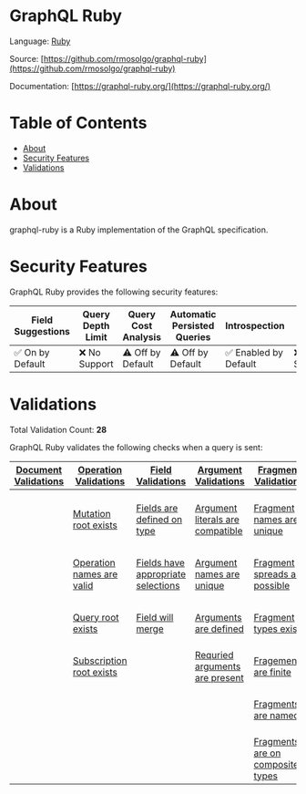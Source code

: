 # GraphQL Ruby

Language: [Ruby](https://www.ruby-lang.org/en/)

Source: [https://github.com/rmosolgo/graphql-ruby](https://github.com/rmosolgo/graphql-ruby)

Documentation: [https://graphql-ruby.org/](https://graphql-ruby.org/)

# Table of Contents
* [About](#About)
* [Security Features](#Security-Features)
* [Validations](#Validations)

# About
graphql-ruby is a Ruby implementation of the GraphQL specification.

# Security Features
GraphQL Ruby provides the following security features:

| Field Suggestions | Query Depth Limit | Query Cost Analysis | Automatic Persisted Queries | Introspection      | Debug Mode | Batch Requests  |
|-------------------|-------------------|---------------------|-----------------------------|--------------------|------------|-----------------|
| :white_check_mark: On by Default     | :x: No Support        | :warning: Off by Default      | :warning: Off by Default              | :white_check_mark: Enabled by Default | :x: No Support | :white_check_mark: On by Default   |


# Validations

Total Validation Count: **28**


GraphQL Ruby validates the following checks when a query is sent:

| [Document Validations](https://spec.graphql.org/October2021/#sec-Documents) | [Operation Validations](https://spec.graphql.org/October2021/#sec-Validation.Operations) | [Field Validations](https://spec.graphql.org/October2021/#sec-Validation.Fields) | [Argument Validations](https://spec.graphql.org/October2021/#sec-Validation.Arguments) | [Fragment Validations](https://spec.graphql.org/October2021/#sec-Validation.Fragments)      | [Value/Type Validations](https://spec.graphql.org/October2021/#sec-Values) | [Directive Validations](https://spec.graphql.org/October2021/#sec-Validation.Directives)  | [Variable Validations](https://spec.graphql.org/October2021/#sec-Validation.Variables) | Misc. Validations |
|----------------------|-----------------------|-------------------|----------------------|---------------------------|--------------------------|------------------------|----------------------|-------------------|
| | [Mutation root exists](https://github.com/rmosolgo/graphql-ruby/blob/master/lib/graphql/static_validation/rules/mutation_root_exists.rb) | [Fields are defined on type](https://github.com/rmosolgo/graphql-ruby/blob/master/lib/graphql/static_validation/rules/fields_are_defined_on_type.rb) | [Argument literals are compatible](https://github.com/rmosolgo/graphql-ruby/blob/master/lib/graphql/static_validation/rules/argument_literals_are_compatible.rb) | [Fragment names are unique](https://github.com/rmosolgo/graphql-ruby/blob/master/lib/graphql/static_validation/rules/fragment_names_are_unique.rb) | [Input object names are unique](https://github.com/rmosolgo/graphql-ruby/blob/master/lib/graphql/static_validation/rules/input_object_names_are_unique.rb) | [Directives are defined](https://github.com/rmosolgo/graphql-ruby/blob/master/lib/graphql/static_validation/rules/directives_are_defined.rb) | [Variables default values are correctly typed](https://github.com/rmosolgo/graphql-ruby/blob/master/lib/graphql/static_validation/rules/variable_default_values_are_correctly_typed.rb) | [No definitions are present](https://github.com/rmosolgo/graphql-ruby/blob/master/lib/graphql/static_validation/rules/no_definitions_are_present.rb) |
| | [Operation names are valid](https://github.com/rmosolgo/graphql-ruby/blob/master/lib/graphql/static_validation/rules/operation_names_are_valid.rb) | [Fields have appropriate selections](https://github.com/rmosolgo/graphql-ruby/blob/master/lib/graphql/static_validation/rules/fields_have_appropriate_selections.rb) | [Argument names are unique](https://github.com/rmosolgo/graphql-ruby/blob/master/lib/graphql/static_validation/rules/argument_names_are_unique.rb) | [Fragment spreads are possible](https://github.com/rmosolgo/graphql-ruby/blob/master/lib/graphql/static_validation/rules/fragment_spreads_are_possible.rb) | [Required input object attributes are present](https://github.com/rmosolgo/graphql-ruby/blob/master/lib/graphql/static_validation/rules/required_input_object_attributes_are_present.rb) | [Directives are in valid locations](https://github.com/rmosolgo/graphql-ruby/blob/master/lib/graphql/static_validation/rules/directives_are_in_valid_locations.rb) | [Variable names are unique](https://github.com/rmosolgo/graphql-ruby/blob/master/lib/graphql/static_validation/rules/variable_names_are_unique.rb) | |
| | [Query root exists](https://github.com/rmosolgo/graphql-ruby/blob/master/lib/graphql/static_validation/rules/query_root_exists.rb) | [Field will merge](https://github.com/rmosolgo/graphql-ruby/blob/master/lib/graphql/static_validation/rules/fields_will_merge.rb) | [Arguments are defined](https://github.com/rmosolgo/graphql-ruby/blob/master/lib/graphql/static_validation/rules/arguments_are_defined.rb) | [Fragment types exist](https://github.com/rmosolgo/graphql-ruby/blob/master/lib/graphql/static_validation/rules/fragment_types_exist.rb) | | [Unique directives per location](https://github.com/rmosolgo/graphql-ruby/blob/master/lib/graphql/static_validation/rules/unique_directives_per_location.rb) | [Variable usages are allowed](https://github.com/rmosolgo/graphql-ruby/blob/master/lib/graphql/static_validation/rules/variable_usages_are_allowed.rb) | |
| | [Subscription root exists](https://github.com/rmosolgo/graphql-ruby/blob/master/lib/graphql/static_validation/rules/subscription_root_exists.rb) |  | [Requried arguments are present](https://github.com/rmosolgo/graphql-ruby/blob/master/lib/graphql/static_validation/rules/required_arguments_are_present.rb) |  [Fragements are finite](https://github.com/rmosolgo/graphql-ruby/blob/master/lib/graphql/static_validation/rules/fragments_are_finite.rb) | | | [Variables are input types](https://github.com/rmosolgo/graphql-ruby/blob/master/lib/graphql/static_validation/rules/variables_are_input_types.rb) | |
| | | | | [Fragments are named](https://github.com/rmosolgo/graphql-ruby/blob/master/lib/graphql/static_validation/rules/fragments_are_named.rb) | | | [Variables are used and defined](https://github.com/rmosolgo/graphql-ruby/blob/master/lib/graphql/static_validation/rules/variables_are_used_and_defined.rb) | |
| | | | | [Fragments are on composite types](https://github.com/rmosolgo/graphql-ruby/blob/master/lib/graphql/static_validation/rules/fragments_are_on_composite_types.rb) | | | | |